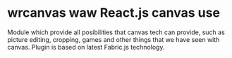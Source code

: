 # wrcanvas waw React.js canvas use
Module which provide all posibilities that canvas tech can provide, such as picture editing, cropping, games and other things that we have seen with canvas. Plugin is based on latest Fabric.js technology.

